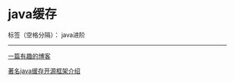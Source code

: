 # java缓存

标签（空格分隔）： java进阶

---

[一篇有趣的博客](http://blog.jobbole.com/30940/)

[著名java缓存开源框架介绍](http://songyishan.iteye.com/blog/1005702)

